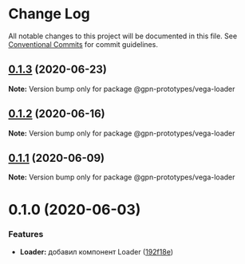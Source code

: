 # Change Log

All notable changes to this project will be documented in this file.
See [Conventional Commits](https://conventionalcommits.org) for commit guidelines.

## [0.1.3](https://github.com/gpn-prototypes/vega-ui/compare/@gpn-prototypes/vega-loader@0.1.2...@gpn-prototypes/vega-loader@0.1.3) (2020-06-23)

**Note:** Version bump only for package @gpn-prototypes/vega-loader





## [0.1.2](https://github.com/gpn-prototypes/vega-ui/compare/@gpn-prototypes/vega-loader@0.1.1...@gpn-prototypes/vega-loader@0.1.2) (2020-06-16)

**Note:** Version bump only for package @gpn-prototypes/vega-loader





## [0.1.1](https://github.com/gpn-prototypes/vega-ui/compare/@gpn-prototypes/vega-loader@0.1.0...@gpn-prototypes/vega-loader@0.1.1) (2020-06-09)

**Note:** Version bump only for package @gpn-prototypes/vega-loader





# 0.1.0 (2020-06-03)

### Features

- **Loader:** добавил компонент Loader ([192f18e](https://github.com/gpn-prototypes/vega-ui/commit/192f18e267d3647e069c2ff7ee8139e6f6787c5c))
